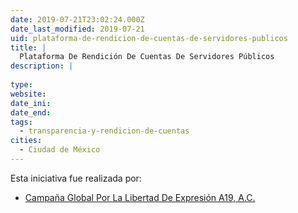 ```yaml
---
date: 2019-07-21T23:02:24.000Z
date_last_modified: 2019-07-21
uid: plataforma-de-rendicion-de-cuentas-de-servidores-publicos
title: |
  Plataforma De Rendición De Cuentas De Servidores Públicos
description: |
  
type: 
website: 
date_ini: 
date_end: 
tags:
  - transparencia-y-rendicion-de-cuentas
cities: 
  - Ciudad de México
---
```


Esta iniciativa fue realizada por:

- [Campaña Global Por La Libertad De Expresión A19, A.C.](/organizaciones/campana-global-por-la-libertad-de-expresion-a19-a-c)
